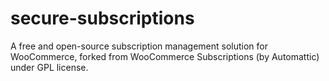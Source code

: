 # secure-subscriptions
A free and open-source subscription management solution for WooCommerce, forked from WooCommerce Subscriptions (by Automattic) under GPL license.
